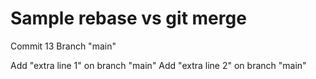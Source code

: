 # Sample rebase vs git merge

Commit 13
Branch "main"

Add "extra line 1" on branch "main"
Add "extra line 2" on branch "main"
